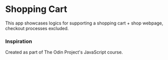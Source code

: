 # Shopping Cart
This app showcases logics for supporting a shopping cart + shop webpage, checkout processes excluded.

### Inspiration
Created as part of The Odin Project's JavaScript course.
